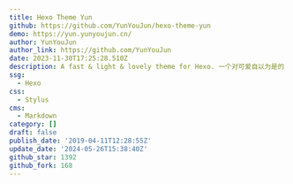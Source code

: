 ```yaml
---
title: Hexo Theme Yun
github: https://github.com/YunYouJun/hexo-theme-yun
demo: https://yun.yunyoujun.cn/
author: YunYouJun
author_link: https://github.com/YunYouJun
date: 2023-11-30T17:25:28.510Z
description: A fast & light & lovely theme for Hexo. 一个对可爱自以为是的 Hexo 主题。
ssg:
  - Hexo
css:
  - Stylus
cms:
  - Markdown
category: []
draft: false
publish_date: '2019-04-11T12:28:55Z'
update_date: '2024-05-26T15:38:40Z'
github_star: 1392
github_fork: 168
---
```

